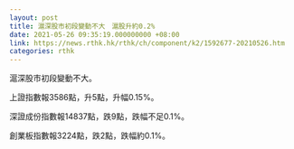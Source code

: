 ```yaml
---
layout: post
title: 滬深股市初段變動不大　滬股升約0.2%
date: 2021-05-26 09:35:19.000000000 +08:00
link: https://news.rthk.hk/rthk/ch/component/k2/1592677-20210526.htm
categories: rthk
---
```


滬深股市初段變動不大。

上證指數報3586點，升5點，升幅0.15%。

深證成份指數報14837點，跌9點，跌幅不足0.1%。

創業板指數報3224點，跌2點，跌幅約0.1%。
